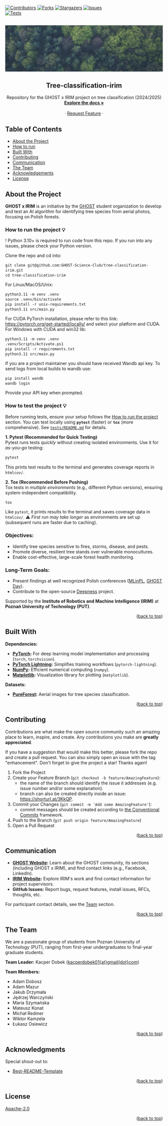 <a id="readme-top"></a>

<!-- PROJECT SHIELDS -->
[![Contributors][contributors-shield]][contributors-url]
[![Forks][forks-shield]][forks-url]
[![Stargazers][stars-shield]][stars-url]
[![Issues][issues-shield]][issues-url]
<br>
[![Tests](https://github.com/GHOST-Science-Club/tree-classification-irim/actions/workflows/test-and-coverage.yml/badge.svg)](https://ghost-science-club.github.io/tree-classification-irim/)

<!-- MARKDOWN LINKS & IMAGES -->

[contributors-shield]: https://img.shields.io/github/contributors/GHOST-Science-Club/tree-classification-irim.svg?style=for-the-badge

[contributors-url]: https://github.com/GHOST-Science-Club/tree-classification-irim/graphs/contributors

[forks-shield]: https://img.shields.io/github/forks/GHOST-Science-Club/tree-classification-irim.svg?style=for-the-badge

[forks-url]: https://github.com/GHOST-Science-Club/tree-classification-irim/network/members

[stars-shield]: https://img.shields.io/github/stars/GHOST-Science-Club/tree-classification-irim.svg?style=for-the-badge

[stars-url]: https://github.com/GHOST-Science-Club/tree-classification-irim/stargazers

[issues-shield]: https://img.shields.io/github/issues/GHOST-Science-Club/tree-classification-irim.svg?style=for-the-badge

[issues-url]: https://github.com/GHOST-Science-Club/tree-classification-irim/issues

<br />
<a id="readme-top"></a>
<div style="text-align: center;">
  <img src="docs/pexels-markusspiske-1133380.jpeg" alt="Tree classification - Foto from Markus Spiske: https://www.pexels.com/de-de/foto/vogelperspektive-natur-wald-baume-113338/">

<h2 style="text-align: center;">Tree-classification-irim</h2>

  <p style="text-align: center;">
    Repository for the GHOST x IRIM project on tree classification (2024/2025)
    <br />
    <!-- Change link to: https://github.com/GHOST-Science-Club/tree-classification-irim -->
    <a href="https://github.com/GHOST-Science-Club/tree-classification-irim/tree/docu"><b>Explore the docs »</b></a>
    <br />
    <br />
    <!-- What to write? What sections to add?
    <a href="https://github.com/GHOST-Science-Club/tree-classification-irim/tree/docu">View Demo</a>
    ·
    <a href="https://github.com/othneildrew/Best-README-Template/issues/new?labels=bug&template=bug-report---.md">Report Bug</a> -->
    ·
    <a href="https://github.com/GHOST-Science-Club/tree-classification-irim/issues/new?assignees=&labels=&projects=&template=feature_request.md&title=">Request Feature</a>
    ·
  </p>
</div>

## Table of Contents

- [About the Project](#about-the-project)
- [How to run](#how-to-run)
- [Built With](#built-with)
- [Contributing](#contributing)
- [Communication](#communication)
- [The Team](#the-team)
- [Acknowledgements](#acknowledgments)
- [License](#license)

## About the Project

**GHOST x IRIM** is an initiative by the [GHOST](https://ghost.put.poznan.pl) student organization to develop and test
an AI algorithm for identifying tree species from aerial photos, focusing on Polish forests.

### How to run the project 💡

! Python 3.10+ is required to run code from this repo.
If you run into any issues, please check your Python version.

Clone the repo and cd into:

```
git clone git@github.com:GHOST-Science-Club/tree-classification-irim.git
cd tree-classification-irim
```

For Linux/MacOS/Unix:

```
python3.11 -m venv .venv
source .venv/bin/activate
pip install -r unix-requirements.txt
python3.11 src/main.py
```

For CUDA PyTorch installation, please refer to this link: https://pytorch.org/get-started/locally/ and select your
platform and CUDA.
For Windows with CUDA and win32 lib:

```
python3.11 -m venv .venv
.venv/Scripts/Activate.ps1
pip install -r requirements.txt
python3.11 src/main.py
```

If you are a project maintainer you should have received Wandb api key.
To send logs from local builds to wandb use:

```
pip install wandb
wandb login
```

Provide your API key when prompted.


### How to test the project 💡

Before running tests, ensure your setup follows the [How to run the project](#how-to-run-the-project-) section. You can test locally using **`pytest`** (faster) or **`tox`** (more comprehensive). See [`tests/README.md`](https://github.com/GHOST-Science-Club/tree-classification-irim/tree/main/tests) for details.

**1. Pytest (Recommended for Quick Testing)**  
Pytest runs tests *quickly* without creating isolated environments. Use it for *as-you-go* testing:  

```bash
pytest
```  
This prints test results to the terminal and generates coverage reports in `htmlcov/`.  

**2. Tox (Recommended Before Pushing)**  
Tox tests in *multiple environments* (e.g., different Python versions), ensuring system-independent compatibility.  

```bash
tox
```  
Like `pytest`, it prints results to the terminal and saves coverage data in `htmlcov/`. ⚠ *First run may take longer* as environments are set up (subsequent runs are faster due to caching).  

### Objectives:

- Identify tree species sensitive to fires, storms, disease, and pests.
- Promote diverse, resilient tree stands over vulnerable monocultures.
- Enable cost-effective, large-scale forest health monitoring.

### Long-Term Goals:

- Present findings at well recognized Polish conferences ([MLinPL](https://mlinpl.org), [GHOST Day](https://ghostday.pl)).
- Contribute to the open-source [Deepness](https://github.com/PUTvision/qgis-plugin-deepness) project.

Supported by the **Institute of Robotics and Machine Intelligence (IRIM)** at **Poznań University of Technology (PUT)**.


<p style="text-align: right;">(<a href="#readme-top">back to top</a>)</p>

## Built With

**Dependencies:**

- **[PyTorch](https://pytorch.org/):** For deep learning model implementation and processing (`torch`, `torchvision`).
- **[PyTorch Lightning](https://www.pytorchlightning.ai/):** Simplifies training workflows (`pytorch-lightning`).
- **[NumPy](https://numpy.org/):** Efficient numerical computing (`numpy`).
- **[Matplotlib](https://matplotlib.org/):** Visualization library for plotting (`matplotlib`).

**Datasets:**

- **[PureForest](https://huggingface.co/datasets/IGNF/PureForest):** Aerial images for tree species classification.

<p style="text-align: right;">(<a href="#readme-top">back to top</a>)</p>

<!-- The specifics of the contribution process to be determined -->

## Contributing

Contributions are what make the open source community such an amazing place to learn, inspire, and create. Any
contributions you make are **greatly appreciated**.

If you have a suggestion that would make this better, please fork the repo and create a pull request. You can also
simply open an issue with the tag "enhancement".
Don't forget to give the project a star! Thanks again!

1. Fork the Project
2. Create your Feature Branch (`git checkout -b feature/AmazingFeature`):
    - the name of the branch should identify the issue it addresses (e.g. issue number and/or some explanation).
    - branch can also be created directly inside an issue: https://shorturl.at/3KkQP.
3. Commit your Changes (`git commit -m 'Add some AmazingFeature'`):
    - commit messages should be created according
      to [the Conventional Commits](https://www.conventionalcommits.org/en/v1.0.0/) framework.
4. Push to the Branch (`git push origin feature/AmazingFeature`)
5. Open a Pull Request

<p style="text-align: right;">(<a href="#readme-top">back to top</a>)</p>

## Communication

- **[GHOST Website](https://ghost.put.poznan.pl):** Learn about the GHOST community, its sections (including GHOST x
  IRIM), and find contact links (e.g., Facebook, LinkedIn).
- **[IRIM Website](http://www.cie.put.poznan.pl/index-en.html):** Explore IRIM's work and find contact information for
  project supervisors.
- **GitHub Issues:** Report bugs, request features, install issues, RFCs, thoughts, etc.

For participant contact details, see the [Team](#the-team) section.

<p style="text-align: right;">(<a href="#readme-top">back to top</a>)</p>

## The Team

We are a passionate group of students from Poznan University of Technology (PUT), ranging from first-year undergraduates
to final-year graduate students.

**Team Leader:**
Kacper Dobek ([kacperdobek01{at}gmail{dot}com](kacperdobek01{at}gmail{dot}com))

**Team Members:**

- Adam Dobosz
- Adam Mazur
- Jakub Drzymała
- Jędrzej Warczyński
- Maria Szymańska
- Mateusz Konat
- Michał Redmer
- Wiktor Kamzela
- Łukasz Osiewicz

<p style="text-align: right;">(<a href="#readme-top">back to top</a>)</p>

## Acknowledgments

Special shout-out to:

- [Best-README-Template](https://github.com/othneildrew/Best-README-Template)

<p style="text-align: right;">(<a href="#readme-top">back to top</a>)</p>

## License

[Apache-2.0](LICENSE)

<p style="text-align: right;">(<a href="#readme-top">back to top</a>)</p>
